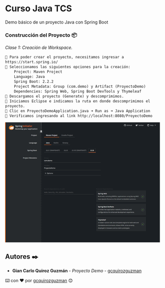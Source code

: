 # Curso Java TCS

Demo básico de un proyecto Java con Spring Boot

### Construcción del Proyecto 📦

_Clase 1: Creación de Workspace._

```
📢 Para poder crear el proyecto, necesitamos ingresar a https://start.spring.io/
📢 Seleccionamos las siguientes opciones para la creación:
    Project: Maven Project
    Language: Java
    Spring Boot: 2.2.2
    Project Metadata: Group (com.demo) y Artifact (ProyectoDemo)
    Dependencies: Spring Web, Spring Boot DevTools y Thymeleaf
📢 Descargamos el proyecto (Generate) y descomprimimos.
📢 Iniciamos Eclipse e indicamos la ruta en donde descomprimimos el proyecto.
📢 Clic en ProyectoDemoApplication.java ➜ Run as ➜ Java Application
📢 Verificamos ingresando al link http://localhost:8080/ProyectoDemo
```

![Error: imagen no ha sido cargada](https://github.com/gcquirozguzman/java-spring-boot-201910/blob/Clase-01/Informacion_Seleccion_Clase.png)

## Autores ✒️

* **Gian Carlo Quiroz Guzmán** - *Proyecto Demo* - [gcquirozguzman](https://github.com/gcquirozguzman)



⌨️ con ❤️ por [gcquirozguzman](https://github.com/gcquirozguzman) 😊
